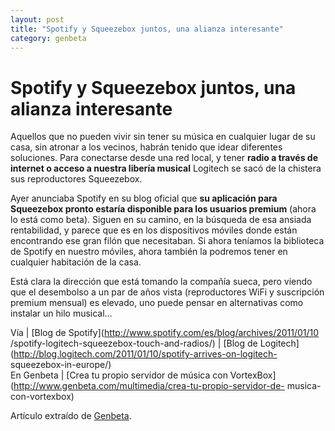 ```yaml
---
layout: post
title: "Spotify y Squeezebox juntos, una alianza interesante"
category: genbeta
---
```


# Spotify y Squeezebox juntos, una alianza interesante

Aquellos que no pueden vivir sin tener su música en cualquier lugar de su
casa, sin atronar a los vecinos, habrán tenido que idear diferentes
soluciones. Para conectarse desde una red local, y tener **radio a través de
internet o acceso a nuestra libería musical** Logitech se sacó de la chistera
sus reproductores Squeezebox.

Ayer anunciaba Spotify en su blog oficial que **su aplicación para Squeezebox
pronto estaría disponible para los usuarios premium** (ahora lo está como
beta). Siguen en su camino, en la búsqueda de esa ansiada rentabilidad, y
parece que es en los dispositivos móviles donde están encontrando ese gran
filón que necesitaban. Si ahora teníamos la biblioteca de Spotify en nuestro
móviles, ahora también la podremos tener en cualquier habitación de la casa.

Está clara la dirección que está tomando la compañía sueca, pero viendo que el
desembolso a un par de años vista (reproductores WiFi y suscripción premium
mensual) es elevado, uno puede pensar en alternativas como instalar un hilo
musical…

Vía | [Blog de Spotify](http://www.spotify.com/es/blog/archives/2011/01/10
/spotify-logitech-squeezebox-touch-and-radios/) | [Blog de
Logitech](http://blog.logitech.com/2011/01/10/spotify-arrives-on-logitech-
squeezebox-in-europe/)  
En Genbeta | [Crea tu propio servidor de música con
VortexBox](http://www.genbeta.com/multimedia/crea-tu-propio-servidor-de-
musica-con-vortexbox)

Artículo extraído de [Genbeta](http://www.genbeta.com).